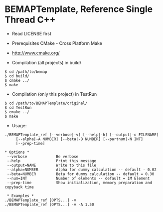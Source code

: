 BEMAPTemplate, Reference Single Thread C++
=========================================

* Read LICENSE first

* Prerequisites
CMake - Cross Platform Make
- http://www.cmake.org/
 
* Compilation (all projects) in build/

```
$ cd /path/to/bemap
$ cd build/
$ cmake ../
$ make
```

* Compilation (only this project) in TestRun

```
$ cd /path/to/BEMAPTemplate/original/
$ cd TestRun
$ cmake ../
$ make
```

* Usage:
```
./BEMAPTemplate_ref [--verbose|-v] [--help|-h] [--output|-o FILENAME]
     [--alpha|-A NUMBER] [--beta|-B NUMBER] [--partnum|-N INT]
     [--prep-time]

* Options *
 --verbose             Be verbose
 --help                Print this message
 --output=NAME         Write to this file
 --alpha=NUMBER        Alpha for dummy calculation -- default - 0.02
 --beta=NUMBER         Beta for dummy calculation -- default = 0.30
 --num=INT             Number of elements -- default = 1M Element
 --prep-time           Show initialization, memory preparation and copyback time

 * Examples *
./BEMAPTemplate_ref [OPTS...] -v
./BEMAPTemplate_ref [OPTS...] -v -A 1.50
```